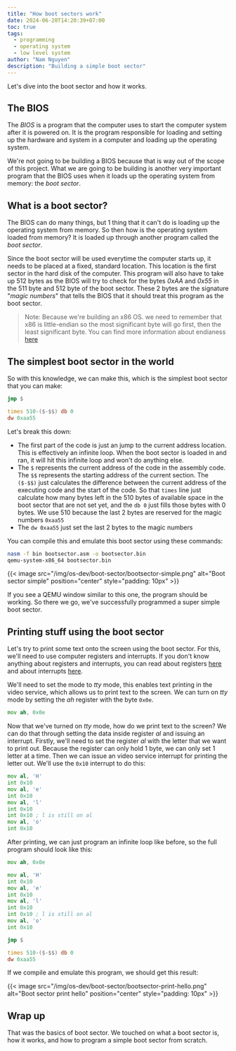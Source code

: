 ```yaml
---
title: "How boot sectors work"
date: 2024-06-20T14:20:39+07:00
toc: true
tags:
  - programming
  - operating system
  - low level system
author: "Nam Nguyen"
description: "Building a simple boot sector"
---
```


Let's dive into the boot sector and how it works.

## The BIOS

The *BIOS* is a program that the computer uses to start the computer system after it is powered on. It is the program responsible for loading and setting up the hardware and system in a computer and loading up the operating system. 

We're not going to be building a BIOS because that is way out of the scope of this project. What we are going to be building is another very important program that the BIOS uses when it loads up the operating system from memory: the *boot sector*.

## What is a boot sector?

The BIOS can do many things, but 1 thing that it can't do is loading up the operating system from memory. So then how is the operating system loaded from memory? It is loaded up through another program called the *boot sector*.

Since the boot sector will be used everytime the computer starts up, it needs to be placed at a fixed, standard location. This location is the first sector in the hard disk of the computer. This program will also have to take up 512 bytes as the BIOS will try to check for the bytes *0xAA* and *0x55* in the 511 byte and 512 byte of the boot sector. These 2 bytes are the signature "*magic numbers*" that tells the BIOS that it should treat this program as the boot sector.

> Note: Because we're building an x86 OS. we need to remember that x86 is little-endian so the most significant byte will go first, then the least significant byte. You can find more information about endianess [here](https://en.wikipedia.org/wiki/Endianness)

## The simplest boot sector in the world

So with this knowledge, we can make this, which is the simplest boot sector that you can make:

```asm
jmp $

times 510-($-$$) db 0
dw 0xaa55
```

Let's break this down:

- The first part of the code is just an jump to the current address location. This is effectively an infinite loop. When the boot sector is loaded in and ran, it will hit this infinite loop and won't do anything else.
- The `$` represents the current address of the code in the assembly code. The `$$` represents the starting address of the current section. The `($-$$)` just calculates the difference between the current address of the executing code and the start of the code. So that `times` line just calculate how many bytes left in the 510 bytes of available space in the boot sector that are not set yet, and the `db 0` just fills those bytes with 0 bytes. We use 510 because the last 2 bytes are reserved for the magic numbers `0xaa55`
- The `dw 0xaa55` just set the last 2 bytes to the magic numbers

You can compile this and emulate this boot sector using these commands:

```sh
nasm -f bin bootsector.asm -o bootsector.bin
qemu-system-x86_64 bootsector.bin
```

{{< image src="/img/os-dev/boot-sector/bootsector-simple.png" alt="Boot sector simple" position="center" style="padding: 10px" >}}

If you see a QEMU window similar to this one, the program should be working. So there we go, we've successfully programmed a super simple boot sector.

## Printing stuff using the boot sector

Let's try to print some text onto the screen using the boot sector. For this, we'll need to use computer registers and interrupts. If you don't know anything about registers and interrupts, you can read about registers [here](https://en.wikipedia.org/wiki/Processor_register) and about interrupts [here](https://en.wikipedia.org/wiki/Interrupt). 

We'll need to set the mode to *tty* mode, this enables text printing in the video service, which allows us to print text to the screen. We can turn on *tty* mode by setting the *ah* register with the byte `0x0e`. 

```asm
mov ah, 0x0e
```

Now that we've turned on *tty* mode, how do we print text to the screen? We can do that through setting the data inside register *al* and issuing an interrupt. Firstly, we'll need to set the register *al* with the letter that we want to print out. Because the register can only hold 1 byte, we can only set 1 letter at a time. Then we can issue an video service interrupt for printing the letter out. We'll use the `0x10` interrupt to do this:

```asm
mov al, 'H'
int 0x10
mov al, 'e'
int 0x10
mov al, 'l'
int 0x10
int 0x10 ; l is still on al
mov al, 'o'
int 0x10
```

After printing, we can just program an infinite loop like before, so the full program should look like this:

```asm
mov ah, 0x0e

mov al, 'H'
int 0x10
mov al, 'e'
int 0x10
mov al, 'l'
int 0x10
int 0x10 ; l is still on al
mov al, 'o'
int 0x10

jmp $

times 510-($-$$) db 0
dw 0xaa55
```

If we compile and emulate this program, we should get this result:

{{< image src="/img/os-dev/boot-sector/bootsector-print-hello.png" alt="Boot sector print hello" position="center" style="padding: 10px" >}}

## Wrap up

That was the basics of boot sector. We touched on what a boot sector is, how it works, and how to program a simple boot sector from scratch.
